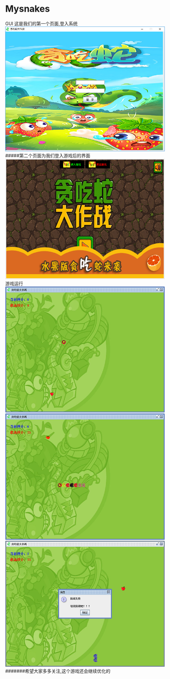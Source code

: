 # Mysnakes
GUI
这是我们的第一个页面,登入系统
![images](https://github.com/JoffeeWanQiaoHui/Mysnakes/blob/master/Runimage/login.png)
#####第二个页面为我们登入游戏后的界面
![images](https://github.com/JoffeeWanQiaoHui/Mysnakes/blob/master/Runimage/Screenshot%202018_12_31%2023_30_21.png)
                      游戏运行
![images](https://github.com/JoffeeWanQiaoHui/Mysnakes/blob/master/Runimage/2018-12-31%20(5).png)
![images](https://github.com/JoffeeWanQiaoHui/Mysnakes/blob/master/Runimage/2018-12-31%20(3).png)
![images](https://github.com/JoffeeWanQiaoHui/Mysnakes/blob/master/Runimage/end.png)
#######希望大家多多关注,这个游戏还会继续优化的
